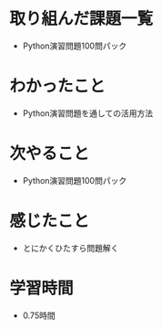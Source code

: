 # 取り組んだ課題一覧

- Python演習問題100問パック

# わかったこと

- Python演習問題を通しての活用方法

# 次やること

- Python演習問題100問パック

# 感じたこと

- とにかくひたすら問題解く

# 学習時間

- 0.75時間